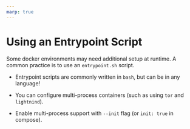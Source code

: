 ```yaml
---
marp: true
---
```


# Using an Entrypoint Script

Some docker environments may need additional setup at runtime. A common practice is to use an `entrypoint.sh` script.

* Entrypoint scripts are commonly written in `bash`, but can be in any language!

* You can configure multi-process containers (such as using `tor` and `lightnind`). 

* Enable multi-process support with `--init` flag (or `init: true` in compose).
